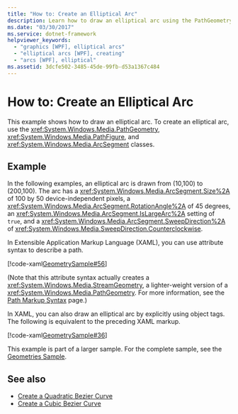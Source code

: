 ```yaml
---
title: "How to: Create an Elliptical Arc"
description: Learn how to draw an elliptical arc using the PathGeometry, PathFigure, and ArcSegment classes.
ms.date: "03/30/2017"
ms.service: dotnet-framework
helpviewer_keywords:
  - "graphics [WPF], elliptical arcs"
  - "elliptical arcs [WPF], creating"
  - "arcs [WPF], elliptical"
ms.assetid: 3dcfe502-3485-45de-99fb-d53a1367c484
---
```

# How to: Create an Elliptical Arc

This example shows how to draw an elliptical arc. To create an elliptical arc, use the <xref:System.Windows.Media.PathGeometry>, <xref:System.Windows.Media.PathFigure>, and <xref:System.Windows.Media.ArcSegment> classes.

## Example

In the following examples, an elliptical arc is drawn from (10,100) to (200,100). The arc has a <xref:System.Windows.Media.ArcSegment.Size%2A> of 100 by 50 device-independent pixels, a <xref:System.Windows.Media.ArcSegment.RotationAngle%2A> of 45 degrees, an <xref:System.Windows.Media.ArcSegment.IsLargeArc%2A> setting of `true`, and a <xref:System.Windows.Media.ArcSegment.SweepDirection%2A> of <xref:System.Windows.Media.SweepDirection.Counterclockwise>.

In Extensible Application Markup Language (XAML), you can use attribute syntax to describe a path.

[!code-xaml[GeometrySample#56](~/samples/snippets/csharp/VS_Snippets_Wpf/GeometrySample/CS/geometryattributesyntaxexample.xaml#56)]

(Note that this attribute syntax actually creates a <xref:System.Windows.Media.StreamGeometry>, a lighter-weight version of a <xref:System.Windows.Media.PathGeometry>. For more information, see the [Path Markup Syntax](path-markup-syntax.md) page.)

In XAML, you can also draw an elliptical arc by explicitly using object tags. The following is equivalent to the preceding XAML markup.

[!code-xaml[GeometrySample#36](~/samples/snippets/csharp/VS_Snippets_Wpf/GeometrySample/CS/pathgeometryexample.xaml#36)]

This example is part of a larger sample. For the complete sample, see the [Geometries Sample](https://github.com/Microsoft/WPF-Samples/tree/master/Graphics/Geometry).

## See also

- [Create a Quadratic Bezier Curve](how-to-create-a-quadratic-bezier-curve.md)
- [Create a Cubic Bezier Curve](how-to-create-a-cubic-bezier-curve.md)
